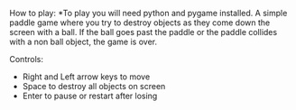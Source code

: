 How to play:
*To play you will need python and pygame installed.
A simple paddle game where you try to destroy objects
as they come down the screen with a ball. If the ball
goes past the paddle or the paddle collides with a
non ball object, the game is over.

Controls:
- Right and Left arrow keys to move
- Space to destroy all objects on screen
- Enter to pause or restart after losing
